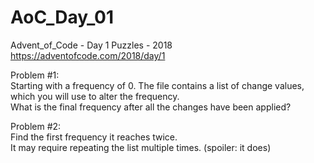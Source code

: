 # AoC_Day_01
Advent_of_Code - Day 1 Puzzles - 2018  
https://adventofcode.com/2018/day/1 


Problem #1:  
Starting with a frequency of 0.
The file contains a list of change values, which you will use to alter the frequency.  
What is the final frequency after all the changes have been applied?


Problem #2:  
Find the first frequency it reaches twice.  
It may require repeating the list multiple times.  (spoiler:  it does)
